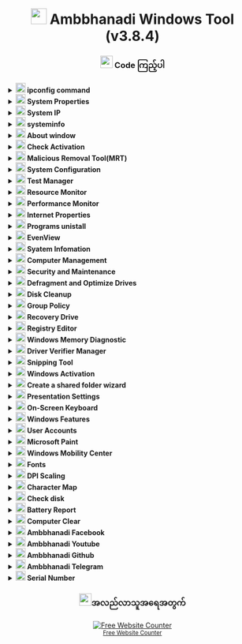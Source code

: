 <h1 align="center"><img width=32px src="https://i.ibb.co/5KpSCNv/win11.png"> Ambbhanadi Windows Tool (v3.8.4) </h1>

### <h3 align="center"> <img width=25px src="https://i.ibb.co/5KpSCNv/win11.png"> Code ကြည့်ပါ</h3>

<details><summary><b><img width=20px src="https://i.ibb.co/M6ZdQqL/terminal.png"> ipconfig command</b></summary>
  
  ```powershell
ipconfig
  ```
</details>

<details><summary><b><img width=20px src="https://i.ibb.co/M6ZdQqL/terminal.png"> System Properties</b></summary>
  
  ```powershell
sysdm.cpl
  ```
</details>

<details><summary><b><img width=20px src="https://i.ibb.co/M6ZdQqL/terminal.png"> System IP</b></summary>
  
  ```powershell
curl ifconfig.me
  ```
</details>

<details><summary><b><img width=20px src="https://i.ibb.co/M6ZdQqL/terminal.png"> systeminfo</b></summary>
  
  ```powershell
systeminfo
  ```
</details>

<details><summary><b><img width=20px src="https://i.ibb.co/M6ZdQqL/terminal.png"> About window</b></summary>
  
  ```powershell
winver.exe
  ```
</details>

<details><summary><b><img width=20px src="https://i.ibb.co/M6ZdQqL/terminal.png"> Check Activation</b></summary>
  
  ```powershell
slmgr /xpr
  ```
</details>

<details><summary><b><img width=20px src="https://i.ibb.co/M6ZdQqL/terminal.png"> Malicious Removal Tool(MRT)</b></summary>
  
  ```powershell
MRT
  ```
</details>

<details><summary><b><img width=20px src="https://i.ibb.co/M6ZdQqL/terminal.png"> System Configuration</b></summary>
  
  ```powershell
msconfig.exe
  ```
</details>

<details><summary><b><img width=20px src="https://i.ibb.co/M6ZdQqL/terminal.png"> Test Manager</b></summary>
  
  ```powershell
taskmgr.exe /7
  ```
</details>

<details><summary><b><img width=20px src="https://i.ibb.co/M6ZdQqL/terminal.png"> Resource Monitor</b></summary>
  
  ```powershell
resmon.exe
  ```
</details>

<details><summary><b><img width=20px src="https://i.ibb.co/M6ZdQqL/terminal.png"> Performance Monitor</b></summary>
  
  ```powershell
perfmon.exe
  ```
</details>

<details><summary><b><img width=20px src="https://i.ibb.co/M6ZdQqL/terminal.png"> Internet Properties</b></summary>
  
  ```powershell
inetcpl.cpl
  ```
</details>

<details><summary><b><img width=20px src="https://i.ibb.co/M6ZdQqL/terminal.png"> Programs unistall</b></summary>
  
  ```powershell
appwiz.cpl
  ```
</details>

<details><summary><b><img width=20px src="https://i.ibb.co/M6ZdQqL/terminal.png"> EvenView</b></summary>
  
  ```powershell
eventvwr.exe
  ```
</details>

<details><summary><b><img width=20px src="https://i.ibb.co/M6ZdQqL/terminal.png"> Syatem Infomation</b></summary>
  
  ```powershell
msinfo32.exe
  ```
</details>

<details><summary><b><img width=20px src="https://i.ibb.co/M6ZdQqL/terminal.png"> Computer Management</b></summary>
  
  ```powershell
compmgmt.msc
  ```
</details>

<details><summary><b><img width=20px src="https://i.ibb.co/M6ZdQqL/terminal.png"> Security and Maintenance</b></summary>
  
  ```powershell
wscui.cpl
  ```
</details>

<details><summary><b><img width=20px src="https://i.ibb.co/M6ZdQqL/terminal.png"> Defragment and Optimize Drives</b></summary>
  
  ```powershell
dfrgui.exe
  ```
</details>

<details><summary><b><img width=20px src="https://i.ibb.co/M6ZdQqL/terminal.png"> Disk Cleanup</b></summary>
  
  ```powershell
cleanmgr.exe
  ```
</details>

<details><summary><b><img width=20px src="https://i.ibb.co/M6ZdQqL/terminal.png"> Group Policy</b></summary>
  
  ```powershell
gpedit.msc
  ```
</details>

<details><summary><b><img width=20px src="https://i.ibb.co/M6ZdQqL/terminal.png"> Recovery Drive</b></summary>
  
  ```powershell
RecoveryDrive.exe
  ```
</details>

<details><summary><b><img width=20px src="https://i.ibb.co/M6ZdQqL/terminal.png"> Registry Editor</b></summary>
  
  ```powershell
regedit.exe
  ```
</details>

<details><summary><b><img width=20px src="https://i.ibb.co/M6ZdQqL/terminal.png"> Windows Memory Diagnostic</b></summary>
  
  ```powershell
MdSched.exe
  ```
</details>

<details><summary><b><img width=20px src="https://i.ibb.co/M6ZdQqL/terminal.png"> Driver Verifier Manager</b></summary>
  
  ```powershell
verifier
  ```
</details>

<details><summary><b><img width=20px src="https://i.ibb.co/M6ZdQqL/terminal.png"> Snipping Tool</b></summary>
  
  ```powershell
snippingtool
  ```
</details>

<details><summary><b><img width=20px src="https://i.ibb.co/M6ZdQqL/terminal.png"> Windows Activation</b></summary>
  
  ```powershell
slui
  ```
</details>

<details><summary><b><img width=20px src="https://i.ibb.co/M6ZdQqL/terminal.png"> Create a shared folder wizard</b></summary>
  
  ```powershell
shrpubw
  ```
</details>

<details><summary><b><img width=20px src="https://i.ibb.co/M6ZdQqL/terminal.png"> Presentation Settings</b></summary>
  
  ```powershell
presentationsettings
  ```
</details>

<details><summary><b><img width=20px src="https://i.ibb.co/M6ZdQqL/terminal.png"> On-Screen Keyboard</b></summary>
  
  ```powershell
osk
  ```
</details>

<details><summary><b><img width=20px src="https://i.ibb.co/M6ZdQqL/terminal.png"> Windows Features</b></summary>
  
  ```powershell
optionalfeatures
  ```
</details>

<details><summary><b><img width=20px src="https://i.ibb.co/M6ZdQqL/terminal.png"> User Accounts</b></summary>
  
  ```powershell
netplwiz
  ```
</details>

<details><summary><b><img width=20px src="https://i.ibb.co/M6ZdQqL/terminal.png"> Microsoft Paint</b></summary>
  
  ```powershell
mspaint
  ```
</details>

<details><summary><b><img width=20px src="https://i.ibb.co/M6ZdQqL/terminal.png"> Windows Mobility Center</b></summary>
  
  ```powershell
mblctr
  ```
</details>

<details><summary><b><img width=20px src="https://i.ibb.co/M6ZdQqL/terminal.png"> Fonts</b></summary>
  
  ```powershell
fonts
  ```
</details>

<details><summary><b><img width=20px src="https://i.ibb.co/M6ZdQqL/terminal.png"> DPI Scaling</b></summary>
  
  ```powershell
dpiscaling
  ```
</details>

<details><summary><b><img width=20px src="https://i.ibb.co/M6ZdQqL/terminal.png"> Character Map</b></summary>
  
  ```powershell
charmap
  ```
</details>

<details><summary><b><img width=20px src="https://i.ibb.co/M6ZdQqL/terminal.png"> Check disk</b></summary>
  
  ```powershell
chkdsk
  ```
</details>

<details><summary><b><img width=20px src="https://i.ibb.co/M6ZdQqL/terminal.png"> Battery Report</b></summary>
  
  ```powershell
cls
REM Setting Paths and Creating Direcotories
set host=%COMPUTERNAME%
set BatteryReportPath="BatteryReports"
set BatteryReportFile="%BatteryReportPath%/%host% - BatteryReport.html"
mkdir %BatteryReportPath%
REM Getting the Battery Report
powercfg /batteryreport /output %BatteryReportFile%
REM Opening Report Location
explorer.exe %BatteryReportPath%
pause
goto :MENU
  ```
</details>

<details><summary><b><img width=20px src="https://i.ibb.co/M6ZdQqL/terminal.png"> Computer Clear</b></summary>
  
  ```powershell
cls
cd C:\WINDOWS\Temp
echo y|rd *.*
cd\
cd C:\DOCUME~1\ADMINI~1\LOCALS~1\Temp
echo y|rd *.*
echo y|rd *.tmp
cd\
cd C:\WINDOWS\Prefetch
echo y|rd *.*
echo y|rd *.pf
cd\
cd C:\Documents and Settings\Administrator\Recent
echo y|rd*.*
cd\
cd C:\Documents and Settings\Administrator\Cookies
echo y|rd *.*
pause
goto :MENU
  ```
</details>

<details><summary><b><img width=20px src="https://i.ibb.co/M6ZdQqL/terminal.png"> Ambbhanadi Facebook</b></summary>
  
  ```powershell
start https://github.com/ambanadi/Ambanadi_Windows_Tools
  ```
</details>

<details><summary><b><img width=20px src="https://i.ibb.co/M6ZdQqL/terminal.png"> Ambbhanadi Youtube</b></summary>
  
  ```powershell
start https://www.youtube.com/@ambhanadi
  ```
</details>

<details><summary><b><img width=20px src="https://i.ibb.co/M6ZdQqL/terminal.png"> Ambbhanadi Github</b></summary>
  
  ```powershell
start https://github.com/ambanadi
  ```
</details>

<details><summary><b><img width=20px src="https://i.ibb.co/M6ZdQqL/terminal.png"> Ambbhanadi Telegram</b></summary>
  
  ```powershell
start https://www.t.me/ambbhanadi1
  ```
</details>

<details><summary><b><img width=20px src="https://i.ibb.co/M6ZdQqL/terminal.png"> Serial Number</b></summary>
  
  ```powershell
wmic bios get serialnumber
  ```
</details>

### <h3 align="center"> <img width=25px src="https://i.ibb.co/5KpSCNv/win11.png">အလည်လာသူအရေအတွက်</h3>
<div align='center'><a href='https://www.websitecounterfree.com'><img src='https://www.websitecounterfree.com/c.php?d=9&id=64373&s=5' border='0' alt='Free Website Counter'></a><br / ><small><a href='https://www.websitecounterfree.com' title="Free Website Counter">Free Website Counter</a></small></div>

